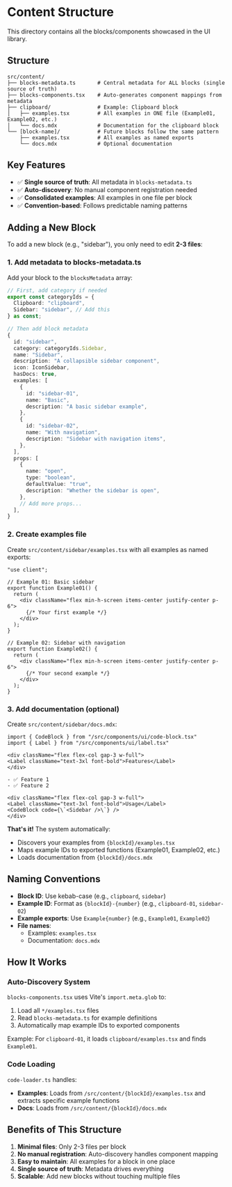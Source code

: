 # Content Structure

This directory contains all the blocks/components showcased in the UI library.

## Structure

```
src/content/
├── blocks-metadata.ts       # Central metadata for ALL blocks (single source of truth)
├── blocks-components.tsx    # Auto-generates component mappings from metadata
├── clipboard/               # Example: Clipboard block
│   ├── examples.tsx         # All examples in ONE file (Example01, Example02, etc.)
│   └── docs.mdx             # Documentation for the clipboard block
└── [block-name]/            # Future blocks follow the same pattern
    ├── examples.tsx         # All examples as named exports
    └── docs.mdx             # Optional documentation
```

## Key Features

- ✅ **Single source of truth**: All metadata in `blocks-metadata.ts`
- ✅ **Auto-discovery**: No manual component registration needed
- ✅ **Consolidated examples**: All examples in one file per block
- ✅ **Convention-based**: Follows predictable naming patterns

## Adding a New Block

To add a new block (e.g., "sidebar"), you only need to edit **2-3 files**:

### 1. Add metadata to blocks-metadata.ts

Add your block to the `blocksMetadata` array:

```typescript
// First, add category if needed
export const categoryIds = {
  Clipboard: "clipboard",
  Sidebar: "sidebar", // Add this
} as const;

// Then add block metadata
{
  id: "sidebar",
  category: categoryIds.Sidebar,
  name: "Sidebar",
  description: "A collapsible sidebar component",
  icon: IconSidebar,
  hasDocs: true,
  examples: [
    {
      id: "sidebar-01",
      name: "Basic",
      description: "A basic sidebar example",
    },
    {
      id: "sidebar-02",
      name: "With navigation",
      description: "Sidebar with navigation items",
    },
  ],
  props: [
    {
      name: "open",
      type: "boolean",
      defaultValue: "true",
      description: "Whether the sidebar is open",
    },
    // Add more props...
  ],
}
```

### 2. Create examples file

Create `src/content/sidebar/examples.tsx` with all examples as named exports:

```tsx
"use client";

// Example 01: Basic sidebar
export function Example01() {
  return (
    <div className="flex min-h-screen items-center justify-center p-6">
      {/* Your first example */}
    </div>
  );
}

// Example 02: Sidebar with navigation
export function Example02() {
  return (
    <div className="flex min-h-screen items-center justify-center p-6">
      {/* Your second example */}
    </div>
  );
}
```

### 3. Add documentation (optional)

Create `src/content/sidebar/docs.mdx`:

```mdx
import { CodeBlock } from "/src/components/ui/code-block.tsx"
import { Label } from "/src/components/ui/label.tsx"

<div className="flex flex-col gap-3 w-full">
<Label className="text-3xl font-bold">Features</Label>
</div>

- ✅ Feature 1
- ✅ Feature 2

<div className="flex flex-col gap-3 w-full">
<Label className="text-3xl font-bold">Usage</Label>
<CodeBlock code={\`<Sidebar />\`} />
</div>
```

**That's it!** The system automatically:
- Discovers your examples from `{blockId}/examples.tsx`
- Maps example IDs to exported functions (Example01, Example02, etc.)
- Loads documentation from `{blockId}/docs.mdx`

## Naming Conventions

- **Block ID**: Use kebab-case (e.g., `clipboard`, `sidebar`)
- **Example ID**: Format as `{blockId}-{number}` (e.g., `clipboard-01`, `sidebar-02`)
- **Example exports**: Use `Example{number}` (e.g., `Example01`, `Example02`)
- **File names**: 
  - Examples: `examples.tsx`
  - Documentation: `docs.mdx`

## How It Works

### Auto-Discovery System

`blocks-components.tsx` uses Vite's `import.meta.glob` to:
1. Load all `*/examples.tsx` files
2. Read `blocks-metadata.ts` for example definitions
3. Automatically map example IDs to exported components

Example: For `clipboard-01`, it loads `clipboard/examples.tsx` and finds `Example01`.

### Code Loading

`code-loader.ts` handles:
- **Examples**: Loads from `/src/content/{blockId}/examples.tsx` and extracts specific example functions
- **Docs**: Loads from `/src/content/{blockId}/docs.mdx`

## Benefits of This Structure

1. **Minimal files**: Only 2-3 files per block
2. **No manual registration**: Auto-discovery handles component mapping
3. **Easy to maintain**: All examples for a block in one place
4. **Single source of truth**: Metadata drives everything
5. **Scalable**: Add new blocks without touching multiple files
